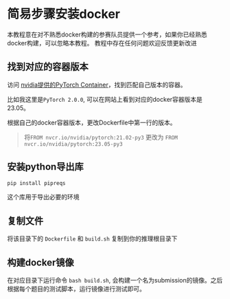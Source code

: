# 简易步骤安装docker

本教程意在对不熟悉docker构建的参赛队员提供一个参考，如果你已经熟悉docker构建，可以忽略本教程。
教程中存在任何问题欢迎反馈更新改进

## 找到对应的容器版本

访问 [nvidia提供的PyTorch Container](https://docs.nvidia.com/deeplearning/frameworks/pytorch-release-notes/rel-23-06.html#rel-23-06)，找到匹配自己版本的容器。

比如我这里是`PyTorch 2.0.0`, 可以在网站上看到对应的docker容器版本是23.05。

根据自己的docker容器版本，更改Dockerfile中第一行的版本。

> 将`FROM nvcr.io/nvidia/pytorch:21.02-py3` 更改为 `FROM nvcr.io/nvidia/pytorch:23.05-py3`

## 安装python导出库
    

```bash
pip install pipreqs
```
这个库用于导出必要的环境

## 复制文件

将该目录下的 `Dockerfile` 和 `build.sh` 复制到你的推理根目录下


## 构建docker镜像

在对应目录下运行命令 `bash build.sh`, 会构建一个名为submission的镜像。之后根据每个题目的测试脚本，运行镜像进行测试即可。